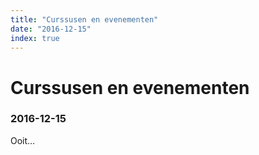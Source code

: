 ```yaml
---
title: "Curssusen en evenementen"
date: "2016-12-15"
index: true
---
```

# Curssusen en evenementen
### 2016-12-15

Ooit…
